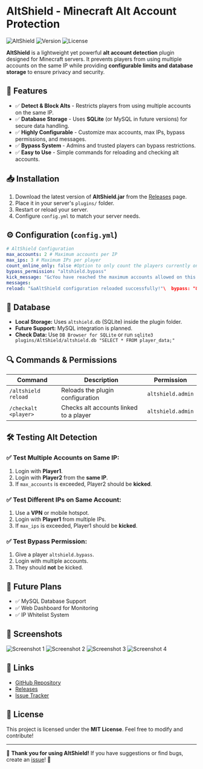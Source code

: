 # AltShield - Minecraft Alt Account Protection

![AltShield](https://img.shields.io/badge/Minecraft-1.20+-blue.svg) ![Version](https://img.shields.io/badge/Version-1.21-green.svg) ![License](https://img.shields.io/badge/License-MIT-orange.svg)

**AltShield** is a lightweight yet powerful **alt account detection** plugin designed for Minecraft servers. It prevents players from using multiple accounts on the same IP while providing **configurable limits and database storage** to ensure privacy and security.

## 🚀 Features
- ✅ **Detect & Block Alts** - Restricts players from using multiple accounts on the same IP.
- ✅ **Database Storage** - Uses **SQLite** (or MySQL in future versions) for secure data handling.
- ✅ **Highly Configurable** - Customize max accounts, max IPs, bypass permissions, and messages.
- ✅ **Bypass System** - Admins and trusted players can bypass restrictions.
- ✅ **Easy to Use** - Simple commands for reloading and checking alt accounts.

## 📥 Installation
1. Download the latest version of **AltShield.jar** from the [Releases](https://github.com/AkaTriggered/AltShield/releases) page.
2. Place it in your server's `plugins/` folder.
3. Restart or reload your server.
4. Configure `config.yml` to match your server needs.

## ⚙️ Configuration (`config.yml`)
```yaml
# AltShield Configuration
max_accounts: 2 # Maximum accounts per IP
max_ips: 3 # Maximum IPs per player
count_online_only: false #Option to only count the players currently online for max accounts, requires a new database
bypass_permission: "altshield.bypass"
kick_message: "&cYou have reached the maximum accounts allowed on this IP!"
messages:
reload: "&aAltShield configuration reloaded successfully!"\  bypass: "&e[AltShield] Allowing {player} (Has bypass permission)"
```

## 💾 Database
- **Local Storage:** Uses `altshield.db` (SQLite) inside the plugin folder.
- **Future Support:** MySQL integration is planned.
- **Check Data:** Use `DB Browser for SQLite` or run `sqlite3 plugins/AltShield/altshield.db "SELECT * FROM player_data;"`

## 🔍 Commands & Permissions
| Command | Description | Permission |
|---------|-------------|------------|
| `/altshield reload` | Reloads the plugin configuration | `altshield.admin` |
| `/checkalt <player>` | Checks alt accounts linked to a player | `altshield.admin` |

## 🛠️ Testing Alt Detection
### ✅ Test Multiple Accounts on Same IP:
1. Login with **Player1**.
2. Login with **Player2** from the **same IP**.
3. If `max_accounts` is exceeded, Player2 should be **kicked**.

### ✅ Test Different IPs on Same Account:
1. Use a **VPN** or mobile hotspot.
2. Login with **Player1** from multiple IPs.
3. If `max_ips` is exceeded, Player1 should be **kicked**.

### ✅ Test Bypass Permission:
1. Give a player `altshield.bypass`.
2. Login with multiple accounts.
3. They should **not** be kicked.

## 📌 Future Plans
- ✅ MySQL Database Support
- ✅ Web Dashboard for Monitoring
- ✅ IP Whitelist System

## 📸 Screenshots
![Screenshot 1](https://media.discordapp.net/attachments/1351557728023347303/1351929070421807155/image.png?ex=67dc2990&is=67dad810&hm=d07018e46dc8701efb1d90800a08fe7e2f7166ce75a92884d6a1751947946a93&=&format=webp&quality=lossless)
![Screenshot 2](https://media.discordapp.net/attachments/1351557728023347303/1351929124503031871/image.png?ex=67dc299c&is=67dad81c&hm=3e04f9a7650406e4503141131ef317140bae445148ef91912d95f5f5621a257a&=&format=webp&quality=lossless)
![Screenshot 3](https://media.discordapp.net/attachments/1351557728023347303/1351929330820710410/image.png?ex=67dc29ce&is=67dad84e&hm=98fdc0c6f4e41321e71eb16e15fe43ddc25308d4a2e728ab1cc1114cc9c17c21&=&format=webp&quality=lossless)
![Screenshot 4](https://media.discordapp.net/attachments/1351557728023347303/1351932422660554783/image.png?ex=67dc2caf&is=67dadb2f&hm=da65a110559faf44b66d5473ed5e5b8d88afb5b60003ae010da206076f104aee&=&format=webp&quality=lossless)

## 🔗 Links
- [GitHub Repository](https://github.com/AkaTriggered/AltShield)
- [Releases](https://github.com/AkaTriggered/AltShield/releases)
- [Issue Tracker](https://github.com/AkaTriggered/AltShield/issues)

## 📜 License
This project is licensed under the **MIT License**. Feel free to modify and contribute!

---

🎉 **Thank you for using AltShield!** If you have suggestions or find bugs, create an [issue](https://github.com/AkaTriggered/AltShield/issues)! 🚀

